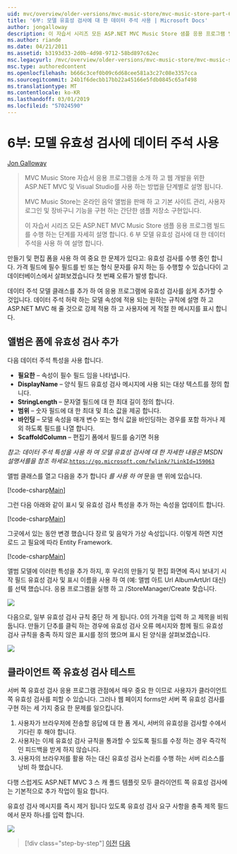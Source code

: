 ```yaml
---
uid: mvc/overview/older-versions/mvc-music-store/mvc-music-store-part-6
title: '6부: 모델 유효성 검사에 대 한 데이터 주석 사용 | Microsoft Docs'
author: jongalloway
description: 이 자습서 시리즈 모든 ASP.NET MVC Music Store 샘플 응용 프로그램 빌드를 수행 하는 단계를 자세히 설명 합니다. 6 부에서는 V 모델에 대 한 데이터 주석 사용을 설명 하는 중...
ms.author: riande
ms.date: 04/21/2011
ms.assetid: b3193d33-2d0b-4d98-9712-58bd897c62ec
msc.legacyurl: /mvc/overview/older-versions/mvc-music-store/mvc-music-store-part-6
msc.type: authoredcontent
ms.openlocfilehash: b666c3cef0b09c6d68cee581a3c27c08e3357cca
ms.sourcegitcommit: 24b1f6decbb17bb22a45166e5fdb0845c65af498
ms.translationtype: MT
ms.contentlocale: ko-KR
ms.lasthandoff: 03/01/2019
ms.locfileid: "57024590"
---
```

<a name="part-6-using-data-annotations-for-model-validation"></a>6부: 모델 유효성 검사에 데이터 주석 사용
====================
[Jon Galloway](https://github.com/jongalloway)

> MVC Music Store 자습서 응용 프로그램을 소개 하 고 웹 개발을 위한 ASP.NET MVC 및 Visual Studio를 사용 하는 방법을 단계별로 설명 됩니다.  
>   
> MVC Music Store는 온라인 음악 앨범을 판매 하 고 기본 사이트 관리, 사용자 로그인 및 장바구니 기능을 구현 하는 간단한 샘플 저장소 구현입니다.  
>   
> 이 자습서 시리즈 모든 ASP.NET MVC Music Store 샘플 응용 프로그램 빌드를 수행 하는 단계를 자세히 설명 합니다. 6 부 모델 유효성 검사에 대 한 데이터 주석을 사용 하 여 설명 합니다.


만들기 및 편집 폼을 사용 하 여 중요 한 문제가 있다고: 유효성 검사를 수행 중인 합니다. 가격 필드에 필수 필드를 빈 또는 형식 문자를 유지 하는 등 수행할 수 있습니다이 고 데이터베이스에서 살펴보겠습니다 첫 번째 오류가 발생 합니다.

데이터 주석 모델 클래스를 추가 하 여 응용 프로그램에 유효성 검사를 쉽게 추가할 수 것입니다. 데이터 주석 허락 하는 모델 속성에 적용 되는 원하는 규칙에 설명 하 고 ASP.NET MVC 해 줄 것으로 강제 적용 하 고 사용자에 게 적절 한 메시지를 표시 합니다.

## <a name="adding-validation-to-our-album-forms"></a>앨범은 폼에 유효성 검사 추가

다음 데이터 주석 특성을 사용 합니다.

- **필요한** – 속성이 필수 필드 임을 나타냅니다.
- **DisplayName** – 양식 필드 유효성 검사 메시지에 사용 되는 대상 텍스트를 정의 합니다.
- **StringLength** – 문자열 필드에 대 한 최대 길이 정의 합니다.
- **범위** – 숫자 필드에 대 한 최대 및 최소 값을 제공 합니다.
- **바인딩** – 모델 속성을 매개 변수 또는 형식 값을 바인딩하는 경우를 포함 하거나 제외 하도록 필드를 나열 합니다.
- **ScaffoldColumn** – 편집기 폼에서 필드를 숨기면 허용

*참고: 데이터 주석 특성을 사용 하 여 모델 유효성 검사에 대 한 자세한 내용은 MSDN 설명서를을 참조 하세요.*[`https://go.microsoft.com/fwlink/?LinkId=159063`](https://go.microsoft.com/fwlink/?LinkId=159063)

앨범 클래스를 열고 다음을 추가 합니다 *를 사용 하 여* 문을 맨 위에 있습니다.

[!code-csharp[Main](mvc-music-store-part-6/samples/sample1.cs)]

그런 다음 아래와 같이 표시 및 유효성 검사 특성을 추가 하는 속성을 업데이트 합니다.

[!code-csharp[Main](mvc-music-store-part-6/samples/sample2.cs)]

그곳에서 있는 동안 변경 했습니다 장르 및 음악가 가상 속성입니다. 이렇게 하면 지연 로드 고 필요에 따라 Entity Framework.

[!code-csharp[Main](mvc-music-store-part-6/samples/sample3.cs)]

앨범 모델에 이러한 특성을 추가 하지, 후 우리의 만들기 및 편집 화면에 즉시 보내기 시작 필드 유효성 검사 및 표시 이름을 사용 하 여 (예: 앨범 아트 Url AlbumArtUrl 대신)를 선택 했습니다. 응용 프로그램을 실행 하 고 /StoreManager/Create 찾습니다.

![](mvc-music-store-part-6/_static/image1.png)

다음으로, 일부 유효성 검사 규칙 중단 하 게 됩니다. 0의 가격을 입력 하 고 제목을 비워 둡니다. 만들기 단추를 클릭 하는 경우에 유효성 검사 오류 메시지와 함께 필드 유효성 검사 규칙을 충족 하지 않은 표시를 정의 했으며 표시 된 양식을 살펴보겠습니다.

![](mvc-music-store-part-6/_static/image2.png)

## <a name="testing-the-client-side-validation"></a>클라이언트 쪽 유효성 검사 테스트

서버 쪽 유효성 검사 응용 프로그램 관점에서 매우 중요 한 이므로 사용자가 클라이언트 쪽 유효성 검사를 피할 수 있습니다. 그러나 웹 페이지 forms만 서버 쪽 유효성 검사를 구현 하는 세 가지 중요 한 문제를 일으킵니다.

1. 사용자가 브라우저에 전송할 응답에 대 한 폼 게시, 서버의 유효성을 검사할 수에서 기다린 후 해야 합니다.
2. 사용자는 이제 유효성 검사 규칙을 통과할 수 있도록 필드를 수정 하는 경우 즉각적인 피드백을 받게 하지 않습니다.
3. 사용자의 브라우저를 활용 하는 대신 유효성 검사 논리를 수행 하는 서버 리소스를 낭비 하 했습니다.

다행 스럽게도 ASP.NET MVC 3 스 캐 폴드 템플릿 모두 클라이언트 쪽 유효성 검사에는 기본적으로 추가 작업이 필요 합니다.

유효성 검사 메시지를 즉시 제거 됩니다 있도록 유효성 검사 요구 사항을 충족 제목 필드에서 문자 하나를 입력 합니다.

![](mvc-music-store-part-6/_static/image3.png)


> [!div class="step-by-step"]
> [이전](mvc-music-store-part-5.md)
> [다음](mvc-music-store-part-7.md)
